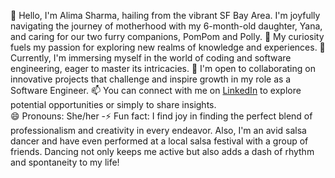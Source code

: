 👋 Hello, I'm Alima Sharma, hailing from the vibrant SF Bay Area. I'm joyfully navigating the journey of motherhood with my 6-month-old daughter, Yana, and caring for our two furry companions, PomPom and Polly.
👀 My curiosity fuels my passion for exploring new realms of knowledge and experiences.
🌱 Currently, I'm immersing myself in the world of coding and software engineering, eager to master its intricacies.
💞️ I'm open to collaborating on innovative projects that challenge and inspire growth in my role as a Software Engineer.
📫 You can connect with me on [LinkedIn](https://www.linkedin.com/in/alimasharma/) to explore potential opportunities or simply to share insights.  
😄 Pronouns: She/her
-⚡ Fun fact: I find joy in finding the perfect blend of professionalism and creativity in every endeavor. Also, I'm an avid salsa dancer and have even performed at a local salsa festival with a group of friends. Dancing not only keeps me active but also adds a dash of rhythm and spontaneity to my life!











<!---
yana1al/yana1al is a ✨ special ✨ repository because its `README.md` (this file) appears on your GitHub profile.
You can click the Preview link to take a look at your changes.
--->

